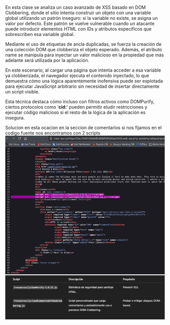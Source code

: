 En esta clase se analiza un caso avanzado de XSS basado en DOM Clobbering, donde el sitio intenta construir un objeto con una variable global utilizando un patrón inseguro: si la variable no existe, se asigna un valor por defecto. Este patrón se vuelve vulnerable cuando un atacante puede introducir elementos HTML con IDs y atributos específicos que sobrescriben esa variable global.

Mediante el uso de etiquetas de ancla duplicadas, se fuerza la creación de una colección DOM que clobberiza el objeto esperado. Además, el atributo name se manipula para inyectar un valor malicioso en la propiedad que más adelante será utilizada por la aplicación.

En este escenario, al cargar una página que intenta acceder a esa variable ya clobberizada, el navegador ejecuta el contenido inyectado, lo que demuestra cómo una lógica aparentemente inofensiva puede ser explotada para ejecutar JavaScript arbitrario sin necesidad de insertar directamente un script visible.

Esta técnica destaca cómo incluso con filtros activos como DOMPurify, ciertos protocolos como ‘**cid:**‘ pueden permitir eludir restricciones y ejecutar código malicioso si el resto de la lógica de la aplicación es insegura.

Solucion
en esta ocacion en la seccion de comentarios si nos fijamos en el codigo fuente nos encontramos con 2 scripts
![Pasted_image_20250727210540.png](Imagenes/Pasted_image_20250727210540.png)
![Pasted_image_20250727210405.png](Imagenes/Pasted_image_20250727210405.png)

